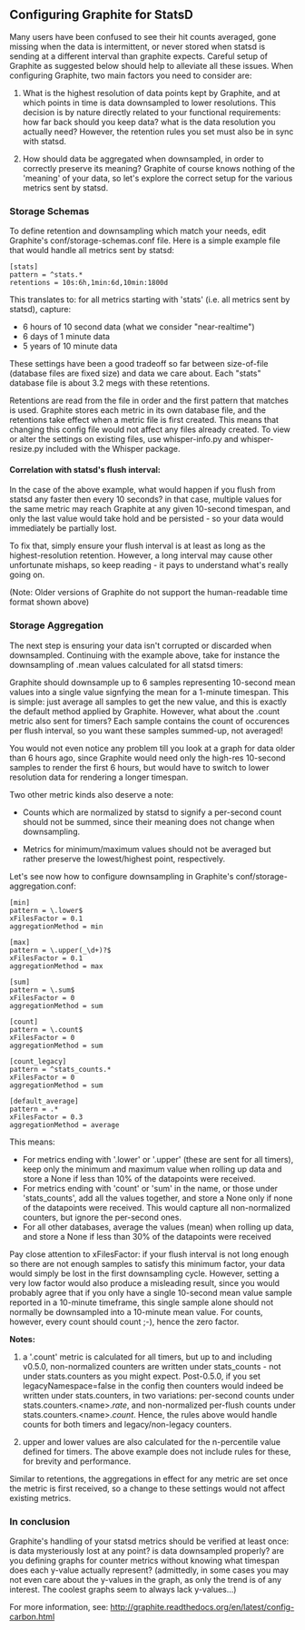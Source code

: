 Configuring Graphite for StatsD 
-------------------------------

Many users have been confused to see their hit counts averaged, gone missing when
the data is intermittent, or never stored when statsd is sending at a different
interval than graphite expects. Careful setup of Graphite as suggested below should help to alleviate all these issues. When configuring Graphite, two main factors you need to consider are:

1. What is the highest resolution of data points kept by Graphite, and at which points in time is data downsampled to lower resolutions. This decision is by nature directly related to your functional requirements: how far back should you keep data? what is the data resolution you actually need? However, the retention rules you set must also be in sync with statsd.

2. How should data be aggregated when downsampled, in order to correctly preserve its meaning? Graphite of course knows nothing of the 'meaning' of your data, so let's explore the correct setup for the various metrics sent by statsd.

### Storage Schemas

To define retention and downsampling which match your needs, edit Graphite's conf/storage-schemas.conf file. Here is a simple example file that would handle all metrics sent by statsd:

    [stats]
    pattern = ^stats.*
    retentions = 10s:6h,1min:6d,10min:1800d

This translates to: for all metrics starting with 'stats' (i.e. all metrics sent by statsd), capture:

* 6 hours of 10 second data (what we consider "near-realtime")
* 6 days of 1 minute data
* 5 years of 10 minute data

These settings have been a good tradeoff so far between size-of-file (database files are fixed size) and data we care about. Each "stats" database file is about 3.2 megs with these retentions.

Retentions are read from the file in order and the first pattern that matches is used. 
Graphite stores each metric in its own database file, and the retentions take effect when a metric file is first created. This means that changing this config file would not affect any files already created. To view or alter the settings on existing files, use whisper-info.py and whisper-resize.py included with the Whisper package.

#### Correlation with statsd's flush interval:

In the case of the above example, what would happen if you flush from statsd any faster then every 10 seconds? in that case, multiple values for the same metric may reach Graphite at any given 10-second timespan, and only the last value would take hold and be persisted - so your data would immediately be partially lost. 

To fix that, simply ensure your flush interval is at least as long as the highest-resolution retention. However, a long interval may cause other unfortunate mishaps, so keep reading - it pays to understand what's really going on.

(Note: Older versions of Graphite do not support the human-readable time format shown above)

### Storage Aggregation

The next step is ensuring your data isn't corrupted or discarded when downsampled. Continuing with the example above, take for instance the downsampling of .mean values calculated for all statsd timers: 

Graphite should downsample up to 6 samples representing 10-second mean values into a single value signfying the mean for a 1-minute timespan. This is simple: just average all samples to get the new value, and this is exactly the default method applied by Graphite. However, what about the .count metric also sent for timers? Each sample contains the count of occurences per flush interval, so you want these samples summed-up, not averaged! 

You would not even notice any problem till you look at a graph for data older than 6 hours ago, since Graphite would need only the high-res 10-second samples to render the first 6 hours, but would have to switch to lower resolution data for rendering a longer timespan.

Two other metric kinds also deserve a note: 

* Counts which are normalized by statsd to signify a per-second count should not be summed, since their meaning does not change when downsampling. 

* Metrics for minimum/maximum values should not be averaged but rather preserve the lowest/highest point, respectively.

Let's see now how to configure downsampling in Graphite's conf/storage-aggregation.conf:

    [min]
    pattern = \.lower$
    xFilesFactor = 0.1
    aggregationMethod = min

    [max]
    pattern = \.upper(_\d+)?$
    xFilesFactor = 0.1
    aggregationMethod = max

    [sum]
    pattern = \.sum$
    xFilesFactor = 0
    aggregationMethod = sum

    [count]
    pattern = \.count$
    xFilesFactor = 0
    aggregationMethod = sum

    [count_legacy]
    pattern = ^stats_counts.*
    xFilesFactor = 0
    aggregationMethod = sum

    [default_average]
    pattern = .*
    xFilesFactor = 0.3
    aggregationMethod = average

This means:

* For metrics ending with '.lower' or '.upper' (these are sent for all timers), keep only the minimum and maximum value when rolling up data and store a None if less than 10% of the datapoints were received.
* For metrics ending with 'count' or 'sum' in the name, or those under 'stats_counts', add all the values together, and store a None only if none of the datapoints were received. This would capture all non-normalized counters, but ignore the per-second ones.
* For all other databases, average the values (mean) when rolling up data, and
  store a None if less than 30% of the datapoints were received

Pay close attention to xFilesFactor: if your flush interval is not long enough so there are not enough samples to satisfy this minimum factor, your data would simply be lost in the first downsampling cycle. However, setting a very low factor would also produce a misleading result, since you would probably agree that if you only have a single 10-second mean value sample reported in a 10-minute timeframe, this single sample alone should not normally be downsampled into a 10-minute mean value. For counts, however, every count should count ;-), hence the zero factor.

**Notes:**

1. a '.count' metric is calculated for all timers, but up to and including v0.5.0, non-normalized counters are written under stats_counts - not under stats.counters as you might expect. Post-0.5.0, if you set legacyNamespace=false in the config then counters would indeed be written under stats.counters, in two variations: per-second counts under stats.counters.\<name\>.*rate*, and non-normalized per-flush counts under stats.counters.\<name\>.*count*. Hence, the rules above would handle counts for both timers and legacy/non-legacy counters.

2. upper and lower values are also calculated for the n-percentile value defined for timers. The above example does not include rules for these, for brevity and performance.

Similar to retentions, the aggregations in effect for any metric are set once the metric is first received, so a change to these settings would not affect existing metrics.

### In conclusion

Graphite's handling of your statsd metrics should be verified at least once: is data mysteriously lost at any point? is data downsampled properly? are you defining graphs for counter metrics without knowing what timespan does each y-value actually represent? (admittedly, in some cases you may not even care about the y-values in the graph, as only the trend is of any interest. The coolest graphs seem to always lack y-values...)

For more information, see: http://graphite.readthedocs.org/en/latest/config-carbon.html
